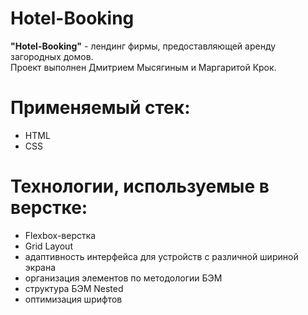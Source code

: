 # Hotel-Booking

**"Hotel-Booking"** - лендинг фирмы, предоставляющей аренду загородных домов.<br>
Проект выполнен Дмитрием Мысягиным и Маргаритой Крок.

# Применяемый стек:
* HTML
* CSS

# Технологии, используемые в верстке:
* Flexbox-верстка
* Grid Layout
* адаптивность интерфейса для устройств с различной шириной экрана
* организация элементов по методологии БЭМ
* структура БЭМ Nested
* оптимизация шрифтов
